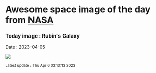 
# Awesome space image of the day from [NASA](https://api.nasa.gov/)

### Today image : Rubin's Galaxy
Date : 2023-04-05

![](https://apod.nasa.gov/apod/image/2304/RubinsGalaxy_hst1024.jpg)

<small>Latest update : Thu Apr  6 03:13:13 2023</small>
        